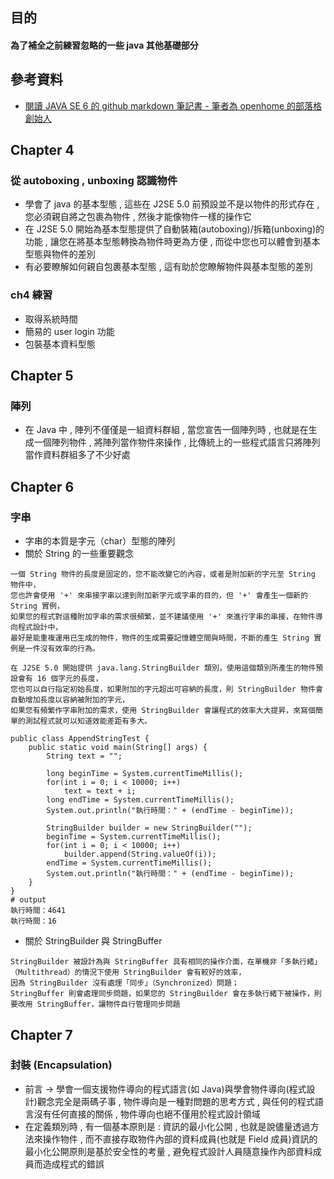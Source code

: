 ## 目的
#### 為了補全之前練習忽略的一些 java 其他基礎部分

## 參考資料
- [閱讀 JAVA SE 6 的 github markdown 筆記書 - 筆者為 openhome 的部落格創始人](https://github.com/JustinSDK/JavaSE6Tutorial)

## Chapter 4
### 從 autoboxing , unboxing 認識物件
- 學會了 java 的基本型態 , 這些在 J2SE 5.0 前預設並不是以物件的形式存在 , 您必須親自將之包裹為物件 , 然後才能像物件一樣的操作它
- 在 J2SE 5.0 開始為基本型態提供了自動裝箱(autoboxing)/拆箱(unboxing)的功能 , 讓您在將基本型態轉換為物件時更為方便 , 而從中您也可以體會到基本型態與物件的差別
- 有必要瞭解如何親自包裹基本型態 , 這有助於您瞭解物件與基本型態的差別
### ch4 練習
- 取得系統時間
- 簡易的 user login 功能
- 包裝基本資料型態

## Chapter 5
### 陣列
- 在 Java 中 , 陣列不僅僅是一組資料群組 , 當您宣告一個陣列時 , 也就是在生成一個陣列物件 , 將陣列當作物件來操作 , 比傳統上的一些程式語言只將陣列當作資料群組多了不少好處

## Chapter 6
### 字串
- 字串的本質是字元（char）型態的陣列
- 關於 String 的一些重要觀念
```
一個 String 物件的長度是固定的，您不能改變它的內容，或者是附加新的字元至 String 物件中，
您也許會使用 '+' 來串接字串以達到附加新字元或字串的目的，但 '+' 會產生一個新的 String 實例，
如果您的程式對這種附加字串的需求很頻繁，並不建議使用 '+' 來進行字串的串接，在物件導向程式設計中，
最好是能重複運用已生成的物件，物件的生成需要記憶體空間與時間，不斷的產生 String 實例是一件沒有效率的行為。

在 J2SE 5.0 開始提供 java.lang.StringBuilder 類別，使用這個類別所產生的物件預設會有 16 個字元的長度，
您也可以自行指定初始長度，如果附加的字元超出可容納的長度，則 StringBuilder 物件會自動增加長度以容納被附加的字元，
如果您有頻繁作字串附加的需求，使用 StringBuilder 會讓程式的效率大大提昇，來寫個簡單的測試程式就可以知道效能差距有多大。

public class AppendStringTest {
    public static void main(String[] args) {
        String text = "";

        long beginTime = System.currentTimeMillis();
        for(int i = 0; i < 10000; i++)
            text = text + i;
        long endTime = System.currentTimeMillis();
        System.out.println("執行時間：" + (endTime - beginTime));

        StringBuilder builder = new StringBuilder("");
        beginTime = System.currentTimeMillis();
        for(int i = 0; i < 10000; i++)
            builder.append(String.valueOf(i));
        endTime = System.currentTimeMillis();
        System.out.println("執行時間：" + (endTime - beginTime));
    }
}
# output
執行時間：4641
執行時間：16
```
- 關於 StringBuilder 與 StringBuffer
```
StringBuilder 被設計為與 StringBuffer 具有相同的操作介面，在單機非「多執行緒」（Multithread）的情況下使用 StringBuilder 會有較好的效率，
因為 StringBuilder 沒有處理「同步」（Synchronized）問題；
StringBuffer 則會處理同步問題，如果您的 StringBuilder 會在多執行緒下被操作，則要改用 StringBuffer，讓物件自行管理同步問題
```
## Chapter 7
### 封裝 (Encapsulation)
- 前言 -> 學會一個支援物件導向的程式語言(如 Java)與學會物件導向(程式設計)觀念完全是兩碼子事 , 物件導向是一種對問題的思考方式 , 與任何的程式語言沒有任何直接的關係 , 物件導向也絕不僅用於程式設計領域
- 在定義類別時 , 有一個基本原則是 : 資訊的最小化公開 , 也就是說儘量透過方法來操作物件 , 而不直接存取物件內部的資料成員(也就是 Field 成員)資訊的最小化公開原則是基於安全性的考量 , 避免程式設計人員隨意操作內部資料成員而造成程式的錯誤